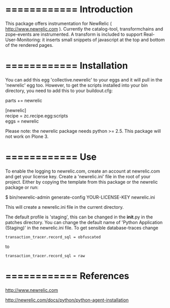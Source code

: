 ============
Introduction
============

This package offers instrumentation for NewRelic ( http://www.newrelic.com ). Currently the catalog-tool, transformchains and zope-events are instrumented. A transform is included to support Real-User-Monitoring: it inserts small snippets of javascript at the top and bottom of the rendered pages.

============
Installation
============

You can add this egg 'collective.newrelic' to your eggs and it will pull in the 'newrelic' egg too. However, to get the scripts installed into your bin directory, you need to add this to your buildout.cfg:

parts +=
    newrelic

[newrelic]                                                                     
recipe = zc.recipe.egg:scripts                                                 
eggs = newrelic 

Please note: the newrelic package needs python >= 2.5. This package will not work on Plone 3.

============
Use
============

To enable the logging to newrelic.com, create an account at newrelic.com and get your license key. Create a 'newrelic.ini' file in the root of your project. Either by copying the template from this package or the newrelic package or run:

$ bin/newrelic-admin generate-config YOUR-LICENSE-KEY newrelic.ini 

This will create a newrelic.ini file in the current directory.

The default profile is 'staging', this can be changed in the __init__.py in the patches directory. You can change the default name of 'Python Application (Staging)' in the newrelic.ini file. To get sensible database-traces change

    transaction_tracer.record_sql = obfuscated

to

    transaction_tracer.record_sql = raw

============
References
============

 http://www.newrelic.com

 http://newrelic.com/docs/python/python-agent-installation


